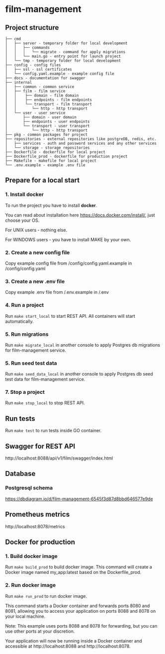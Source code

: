 # film-management

## Project structure

```
├── cmd
│   ├── server - temporary folder for local development
│   │   ├── commands
│   │   │   └── migrate - command for apply migrations
│   │   └── main.go - entry point for launch project
│   └── tmp - temporary folder for local development
├── config - config files
│   ├── ssl - ssl certificates
│   └── config.yaml.example - example config file
├── docs - documentation for swagger
├── internal
│   ├── common - common service
│   ├── film - film service
│   │    ├── domain - film domain
│   │    ├── endpoints - film endpoints
│   │    └── transport - film transport
│   │       └── http - http transport
│   └── user - user service
│       ├── domain - user domain
│       ├── endpoints - user endpoints
│       └── transport - user transport
│           └── http - http transport
├── pkg - common packages for project
├── repositories - external repositories like postgreDB, redis, etc.
│   ├── services - auth and password services and any other services
│   └── storage - storage repositories
├── Dockerfile - dockerfile for local project
├── Dockerfile_prod - dockerfile for production project
├── Makefile - makefile for local project
└── .env.example - example .env file
```

## Prepare for a local start

### 1. Install docker

To run the project you have to install **docker**.

You can read about installation here https://docs.docker.com/install/, just choose your OS.

For UNIX users - nothing else.

For WINDOWS users - you have to install MAKE by your own.

### 2. Create a new config file

Copy example config file from /config/config.yaml.example in /config/config.yaml

### 3. Create a new .env file

Copy example .env file from /.env.example in /.env

### 4. Run a project

Run `make start_local` to start REST API. All containers will start automatically.

### 5. Run migrations

Run `make migrate_local` in another console to apply Postgres db migrations for film-management service.

### 5. Run seed test data

Run `make seed_data_local` in another console to apply Postgres db seed test data for film-management service.

### 7. Stop a project
Run `make stop_local` to stop REST API.

## Run tests

Run `make test` to run tests inside GO container.

## Swagger for REST API

http://localhost:8088/api/v1/film/swagger/index.html

## Database

### Postgresql schema
https://dbdiagram.io/d/film-management-6545f3d87d8bbd646577e9de

## Prometheus metrics

http://localhost:8078/metrics


## Docker for production

### 1. Build docker image

Run `make build_prod` to build docker image.
This command will create a Docker image named my_app:latest based on the Dockerfile_prod.

### 2. Run docker image

Run `make run_prod` to run docker image.

This command starts a Docker container and forwards ports 8080 and 8081, allowing you to access your application on ports 8088 and 8078 on your local machine.

Note: This example uses ports 8088 and 8078 for forwarding, but you can use other ports at your discretion.

Your application will now be running inside a Docker container and accessible at http://localhost:8088 and http://localhost:8078.